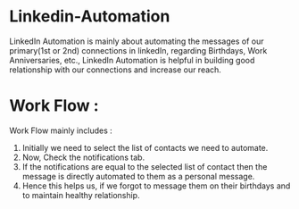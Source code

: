 # Linkedin-Automation

LinkedIn Automation is mainly about automating the messages of our primary(1st or 2nd) connections in linkedIn, regarding Birthdays, Work Anniversaries, etc., 
LinkedIn Automation is helpful in building good relationship with our connections and increase our reach.

# Work Flow :
Work Flow mainly includes :
1. Initially we need to select the list of contacts we need to automate.
2. Now, Check the notifications tab.
3. If the notifications are equal to the selected list of contact then the message is directly automated to them as a personal message.
4. Hence this helps us, if we forgot to message them on their birthdays and to maintain healthy relationship.
